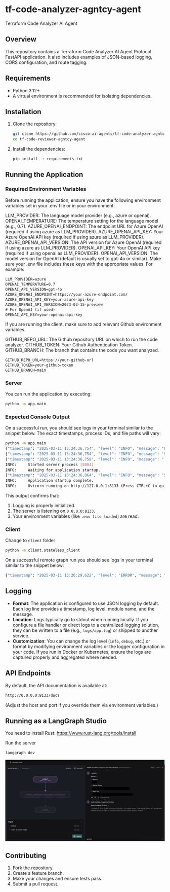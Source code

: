 # tf-code-analyzer-agntcy-agent
Terraform Code Analyzer AI Agent

## Overview

This repository contains a Terraform Code Analyzer AI Agent Protocol FastAPI application. It also includes examples of JSON-based logging, CORS configuration, and route tagging.

## Requirements

- Python 3.12+
- A virtual environment is recommended for isolating dependencies.

## Installation

1. Clone the repository:

   ```bash
   git clone https://github.com/cisco-ai-agents/tf-code-analyzer-agntcy-agent
   cd tf-code-reviewer-agntcy-agent
   ```

2. Install the dependencies:

   ```bash
   pip install -r requirements.txt
   ```

## Running the Application

### Required Environment Variables
Before running the application, ensure you have the following environment variables set in your .env file or in your environment:

LLM_PROVIDER: The language model provider (e.g., azure or openai).
OPENAI_TEMPERATURE: The temperature setting for the language model (e.g., 0.7).
AZURE_OPENAI_ENDPOINT: The endpoint URL for Azure OpenAI (required if using azure as LLM_PROVIDER).
AZURE_OPENAI_API_KEY: Your Azure OpenAI API key (required if using azure as LLM_PROVIDER).
AZURE_OPENAI_API_VERSION: The API version for Azure OpenAI (required if using azure as LLM_PROVIDER).
OPENAI_API_KEY: Your OpenAI API key (required if using openai as LLM_PROVIDER).
OPENAI_API_VERSION: The model version for OpenAI (default is usually set to gpt-4o or similar).
Make sure your .env file includes these keys with the appropriate values. For example:

```dotenv
LLM_PROVIDER=azure
OPENAI_TEMPERATURE=0.7
OPENAI_API_VERSION=gpt-4o
AZURE_OPENAI_ENDPOINT=https://your-azure-endpoint.com/
AZURE_OPENAI_API_KEY=your-azure-api-key
AZURE_OPENAI_API_VERSION=2023-03-15-preview
# For OpenAI (if used)
OPENAI_API_KEY=your-openai-api-key
```

If you are running the client, make sure to add relevant Github environment variables.

GITHUB_REPO_URL: The Github repository URL on which to run the code analyzer.
GITHUB_TOKEN: Your Github Authentication Token.
GITHUB_BRANCH: The branch that contains the code you want analyzed.

```dotenv
GITHUB_REPO_URL=https://your-github-url
GITHUB_TOKEN=your-github-token
GITHUB_BRANCH=main
```

### Server

You can run the application by executing:

```bash
python -m app.main
```

### Expected Console Output

On a successful run, you should see logs in your terminal similar to the snippet below. The exact timestamps, process IDs, and file paths will vary:

```bash
python -m app.main
{"timestamp": "2025-03-11 13:24:36,754", "level": "INFO", "message": "Logging is initialized. This should appear in the log file.", "module": "logging_config", "function": "configure_logging", "line": 142, "logger": "app", "pid": 5004}
{"timestamp": "2025-03-11 13:24:36,754", "level": "INFO", "message": "Starting FastAPI application...", "module": "main", "function": "main", "line": 155, "logger": "app", "pid": 5004}
{"timestamp": "2025-03-11 13:24:36,758", "level": "INFO", "message": ".env file loaded from <your_cloned_repo_path>/.env", "module": "utils", "function": "load_environment_variables", "line": 64, "logger": "root", "pid": 5004}
INFO:     Started server process [5004]
INFO:     Waiting for application startup.
{"timestamp": "2025-03-11 13:24:36,864", "level": "INFO", "message": "Starting Terraform Code Analyzer Agent", "module": "main", "function": "lifespan", "line": 39, "logger": "root", "pid": 5004}
INFO:     Application startup complete.
INFO:     Uvicorn running on http://127.0.0.1:8133 (Press CTRL+C to quit)
```

This output confirms that:

1. Logging is properly initialized.
2. The server is listening on `0.0.0.0:8133`.
3. Your environment variables (like `.env file loaded`) are read.

### Client

Change to `client` folder

```bash
python -m client.stateless_client
```

On a successful remote graph run you should see logs in your terminal similar to the snippet below:

```bash
{"timestamp": "2025-03-11 13:26:29,622", "level": "ERROR", "message": "{'event': 'final_result', 'result': {'github': {'repo_url': '<your_repo_url>', 'github_token': '<your_token>', 'branch': '<your_branch>'}, 'static_analyzer_output': '<analyzer_output>'}}", "module": "stateless_client", "function": "<module>", "line": 174, "logger": "__main__", "pid": 7529}
```

## Logging

- **Format**: The application is configured to use JSON logging by default. Each log line provides a timestamp, log level, module name, and the message.
- **Location**: Logs typically go to stdout when running locally. If you configure a file handler or direct logs to a centralized logging solution, they can be written to a file (e.g., `logs/app.log`) or shipped to another service.
- **Customization**: You can change the log level (`info`, `debug`, etc.) or format by modifying environment variables or the logger configuration in your code. If you run in Docker or Kubernetes, ensure the logs are captured properly and aggregated where needed.

## API Endpoints

By default, the API documentation is available at:

```bash
http://0.0.0.0:8133/docs
```

(Adjust the host and port if you override them via environment variables.)

## Running as a LangGraph Studio

You need to install Rust: <https://www.rust-lang.org/tools/install>

Run the server

```bash
langgraph dev
```

![Langgraph Studio](./docs/imgs/studio.png "Studio")

## Contributing

1. Fork the repository.
2. Create a feature branch.
3. Make your changes and ensure tests pass.
4. Submit a pull request.